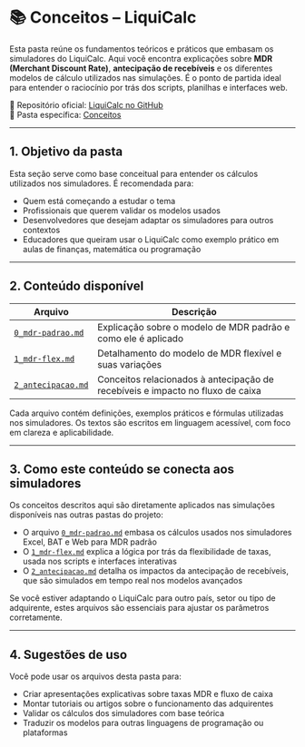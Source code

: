 # 📚 Conceitos – LiquiCalc

Esta pasta reúne os fundamentos teóricos e práticos que embasam os simuladores do LiquiCalc. Aqui você encontra explicações sobre **MDR (Merchant Discount Rate)**, **antecipação de recebíveis** e os diferentes modelos de cálculo utilizados nas simulações. É o ponto de partida ideal para entender o raciocínio por trás dos scripts, planilhas e interfaces web.

📂 Repositório oficial: [LiquiCalc no GitHub](https://github.com/vinyalme/LiquiCalc)  
📂 Pasta específica: [Conceitos](https://github.com/vinyalme/LiquiCalc/tree/main/0_conceitos)

---

## 1. Objetivo da pasta

Esta seção serve como base conceitual para entender os cálculos utilizados nos simuladores. É recomendada para:

- Quem está começando a estudar o tema
- Profissionais que querem validar os modelos usados
- Desenvolvedores que desejam adaptar os simuladores para outros contextos
- Educadores que queiram usar o LiquiCalc como exemplo prático em aulas de finanças, matemática ou programação

---

## 2. Conteúdo disponível

| Arquivo | Descrição |
|--------|-----------|
| [`0_mdr-padrao.md`](https://github.com/vinyalme/LiquiCalc/blob/main/0_conceitos/0_mdr-padrao.md)  | Explicação sobre o modelo de MDR padrão e como ele é aplicado |
| [`1_mdr-flex.md`](https://github.com/vinyalme/LiquiCalc/blob/main/0_conceitos/1_mdr-flex.md) | Detalhamento do modelo de MDR flexível e suas variações |
| [`2_antecipacao.md`](https://github.com/vinyalme/LiquiCalc/blob/main/0_conceitos/2_antecipacao.md) | Conceitos relacionados à antecipação de recebíveis e impacto no fluxo de caixa |

Cada arquivo contém definições, exemplos práticos e fórmulas utilizadas nos simuladores. Os textos são escritos em linguagem acessível, com foco em clareza e aplicabilidade.

---

## 3. Como este conteúdo se conecta aos simuladores

Os conceitos descritos aqui são diretamente aplicados nas simulações disponíveis nas outras pastas do projeto:

- O arquivo [`0_mdr-padrao.md`](https://github.com/vinyalme/LiquiCalc/blob/main/0_conceitos/0_mdr-padrao.md) embasa os cálculos usados nos simuladores Excel, BAT e Web para MDR padrão
- O [`1_mdr-flex.md`](https://github.com/vinyalme/LiquiCalc/blob/main/0_conceitos/1_mdr-flex.md) explica a lógica por trás da flexibilidade de taxas, usada nos scripts e interfaces interativas
- O [`2_antecipacao.md`](https://github.com/vinyalme/LiquiCalc/blob/main/0_conceitos/2_antecipacao.md) detalha os impactos da antecipação de recebíveis, que são simulados em tempo real nos modelos avançados

Se você estiver adaptando o LiquiCalc para outro país, setor ou tipo de adquirente, estes arquivos são essenciais para ajustar os parâmetros corretamente.

---

## 4. Sugestões de uso

Você pode usar os arquivos desta pasta para:

- Criar apresentações explicativas sobre taxas MDR e fluxo de caixa
- Montar tutoriais ou artigos sobre o funcionamento das adquirentes
- Validar os cálculos dos simuladores com base teórica
- Traduzir os modelos para outras linguagens de programação ou plataformas
  
